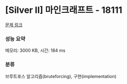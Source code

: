 # [Silver II] 마인크래프트 - 18111 

[문제 링크](https://www.acmicpc.net/problem/18111) 

### 성능 요약

메모리: 3000 KB, 시간: 184 ms

### 분류

브루트포스 알고리즘(bruteforcing), 구현(implementation)

